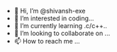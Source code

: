 - 👋 Hi, I’m @shivansh-exe
- 👀 I’m interested in coding...
- 🌱 I’m currently learning .c/c++..
- 💞️ I’m looking to collaborate on ...
- 📫 How to reach me ...

<!---
shivansh-exe/shivansh-exe is a ✨ special ✨ repository because its `README.md` (this file) appears on your GitHub profile.
You can click the Preview link to take a look at your changes.
--->
